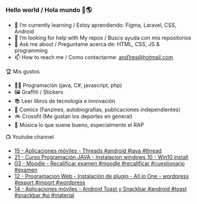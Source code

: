 ### Hello world / Hola mundo 👋🌎

<!--
**xaca/xaca** is a ✨ _special_ ✨ repository because its `README.md` (this file) appears on your GitHub profile.

Here are some ideas to get you started:
-->

- 🌱 I’m currently learning / Estoy aprendiendo: Figma, Laravel, CSS, Android
- 🤔 I’m looking for help with My repos / Busco ayuda con mis repositorios
- 💬 Ask me about / Preguntame acerca de: HTML, CSS, JS & programming 
- 📫 How to reach me / Como contactarme: and1res@hotmail.com

🏆 Mis gustos
- 👨‍💻 Programación (java, C#, javascript, php)
- 🖼️ Graffiti / Stickers
- 📚 Leer libros de tecnología e innovación
- 💢 Comics (Fanzines, autobiografías, publicaciones independientes)
- 🚲 Crossfit (Me gustan los deportes en general)
- 🎤 Música lo que suene bueno, especialmente el RAP
<!--
📝 Frases
- "I only smile in the dark, I only smile when it's complicated" Raybiez
- "De lo que ves créete la mitad de lo que no ves no te creas nada" Kase O
-->
📺 Youtube channel
<!-- BLOG-POST-LIST:START -->
- [15 - Aplicaciones móviles - Threads #android #java #thread](https://www.youtube.com/watch?v=LBmxNX2l2bg)
- [21 - Curso Programación JAVA - Instalacion windows 10 - Win10 install](https://www.youtube.com/watch?v=5cScIi8bWuc)
- [03 - Moodle - Recalificar examen #moodle #recalificar #cuestionario #examen](https://www.youtube.com/watch?v=qlZNoZQ0IuY)
- [12 - Programacion Web - Instalación de plugin - All in One - wordpress  #export #import #wordpress](https://www.youtube.com/watch?v=F4SKqgNqE3E)
- [14 - Aplicaciones móviles - Android Toast y Snackbar #android #toast #snackbar #ui #material](https://www.youtube.com/watch?v=WtTjyeYMduY)
<!-- BLOG-POST-LIST:END -->
